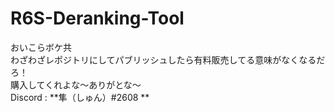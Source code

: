 # R6S-Deranking-Tool
おいこらボケ共  
わざわざレポジトリにしてパブリッシュしたら有料販売してる意味がなくなるだろ！  
購入してくれよな～ありがとな～  
Discord : **隼（しゅん）#2608  **
